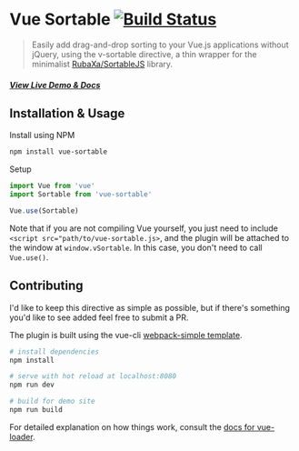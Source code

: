 # Vue Sortable [![Build Status](https://travis-ci.org/sagalbot/vue-sortable.svg?branch=master)](https://travis-ci.org/sagalbot/vue-sortable)

> Easily add drag-and-drop sorting to your Vue.js applications without jQuery, using the v-sortable directive, a thin wrapper for the minimalist [RubaXa/SortableJS](https://github.com/RubaXa/Sortable) library.

##### [View Live Demo & Docs](http://sagalbot.github.io/vue-sortable/)

## Installation & Usage

Install using NPM

```bash
npm install vue-sortable
```

Setup

```javascript
import Vue from 'vue'
import Sortable from 'vue-sortable'

Vue.use(Sortable)
```

Note that if you are not compiling Vue yourself, you just need to include `<script src="path/to/vue-sortable.js>`, and the plugin will be attached to the window at `window.vSortable`. In this case, you don't need to call `Vue.use()`.

## Contributing

I'd like to keep this directive as simple as possible, but if there's something you'd like to see added feel free to submit a PR.

The plugin is built using the vue-cli [webpack-simple template](https://github.com/vuejs-templates/webpack-simple).

``` bash
# install dependencies
npm install

# serve with hot reload at localhost:8080
npm run dev

# build for demo site
npm run build
```

For detailed explanation on how things work, consult the [docs for vue-loader](http://vuejs.github.io/vue-loader).
